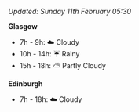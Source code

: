 *Updated: Sunday 11th February 05:30*

**Glasgow**

* 7h - 9h: :cloud: Cloudy
* 10h - 14h: :umbrella: Rainy
* 15h - 18h: :partly_sunny: Partly Cloudy

**Edinburgh**

* 7h - 18h: :cloud: Cloudy
